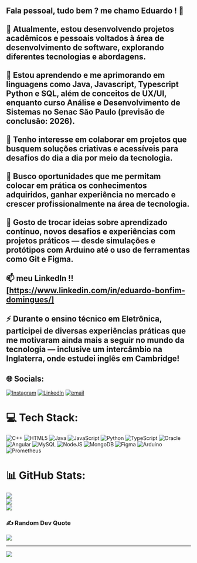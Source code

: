 
## Fala pessoal, tudo bem ? me chamo Eduardo ! 👋<br><br>🔭 Atualmente, estou desenvolvendo projetos acadêmicos e pessoais voltados à área de desenvolvimento de software, explorando diferentes tecnologias e abordagens.<br><br>🌱 Estou aprendendo e me aprimorando em linguagens como Java, Javascript, Typescript Python e SQL, além de conceitos de UX/UI, enquanto curso Análise e Desenvolvimento de Sistemas no Senac São Paulo (previsão de conclusão: 2026).<br><br>👯 Tenho interesse em colaborar em projetos que busquem soluções criativas e acessíveis para desafios do dia a dia por meio da tecnologia.<br><br>🤔 Busco oportunidades que me permitam colocar em prática os conhecimentos adquiridos, ganhar experiência no mercado e crescer profissionalmente na área de tecnologia.<br><br>💬 Gosto de trocar ideias sobre aprendizado contínuo, novos desafios e experiências com projetos práticos — desde simulações e protótipos com Arduino até o uso de ferramentas como Git e Figma.<br><br>📫 meu  LinkedIn !!  [https://www.linkedin.com/in/eduardo-bonfim-domingues/]<br><br>⚡  Durante o ensino técnico em Eletrônica, participei de diversas experiências práticas que me motivaram ainda mais a seguir no mundo da tecnologia — inclusive um intercâmbio na Inglaterra, onde estudei inglês em Cambridge!


## 🌐 Socials:
[![Instagram](https://img.shields.io/badge/Instagram-%23E4405F.svg?logo=Instagram&logoColor=white)](https://www.instagram.com/eduardo_bonfiim/) [![LinkedIn](https://img.shields.io/badge/LinkedIn-%230077B5.svg?logo=linkedin&logoColor=white)](https://www.linkedin.com/in/eduardo-bonfim-domingues/) [![email](https://img.shields.io/badge/Email-D14836?logo=gmail&logoColor=white)](mailto:duzenhow@gmail.com) 

# 💻 Tech Stack:
![C++](https://img.shields.io/badge/c++-%2300599C.svg?style=for-the-badge&logo=c%2B%2B&logoColor=white) ![HTML5](https://img.shields.io/badge/html5-%23E34F26.svg?style=for-the-badge&logo=html5&logoColor=white) ![Java](https://img.shields.io/badge/java-%23ED8B00.svg?style=for-the-badge&logo=openjdk&logoColor=white) ![JavaScript](https://img.shields.io/badge/javascript-%23323330.svg?style=for-the-badge&logo=javascript&logoColor=%23F7DF1E) ![Python](https://img.shields.io/badge/python-3670A0?style=for-the-badge&logo=python&logoColor=ffdd54) ![TypeScript](https://img.shields.io/badge/typescript-%23007ACC.svg?style=for-the-badge&logo=typescript&logoColor=white) ![Oracle](https://img.shields.io/badge/Oracle-F80000?style=for-the-badge&logo=oracle&logoColor=white) ![Angular](https://img.shields.io/badge/angular-%23DD0031.svg?style=for-the-badge&logo=angular&logoColor=white) ![MySQL](https://img.shields.io/badge/mysql-4479A1.svg?style=for-the-badge&logo=mysql&logoColor=white) ![NodeJS](https://img.shields.io/badge/node.js-6DA55F?style=for-the-badge&logo=node.js&logoColor=white) ![MongoDB](https://img.shields.io/badge/MongoDB-%234ea94b.svg?style=for-the-badge&logo=mongodb&logoColor=white) ![Figma](https://img.shields.io/badge/figma-%23F24E1E.svg?style=for-the-badge&logo=figma&logoColor=white) ![Arduino](https://img.shields.io/badge/-Arduino-00979D?style=for-the-badge&logo=Arduino&logoColor=white) ![Prometheus](https://img.shields.io/badge/Prometheus-E6522C?style=for-the-badge&logo=Prometheus&logoColor=white)
# 📊 GitHub Stats:
![](https://github-readme-stats.vercel.app/api?username=EduBonfim&theme=shadow_blue&hide_border=false&include_all_commits=false&count_private=false)<br/>
![](https://nirzak-streak-stats.vercel.app/?user=EduBonfim&theme=shadow_blue&hide_border=false)<br/>
![](https://github-readme-stats.vercel.app/api/top-langs/?username=EduBonfim&theme=shadow_blue&hide_border=false&include_all_commits=false&count_private=false&layout=compact)

### ✍️ Random Dev Quote
![](https://quotes-github-readme.vercel.app/api?type=horizontal&theme=radical)

---
[![](https://visitcount.itsvg.in/api?id=EduBonfim&icon=0&color=0)](https://visitcount.itsvg.in)

<!-- Proudly created with GPRM ( https://gprm.itsvg.in ) -->
